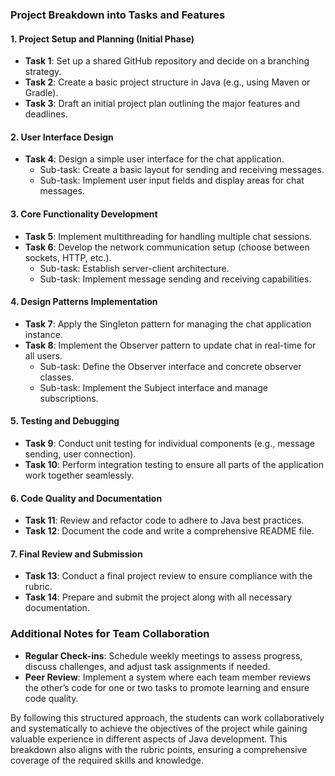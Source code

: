 ### Project Breakdown into Tasks and Features

#### 1. Project Setup and Planning (Initial Phase)
- **Task 1**: Set up a shared GitHub repository and decide on a branching strategy.
- **Task 2**: Create a basic project structure in Java (e.g., using Maven or Gradle).
- **Task 3**: Draft an initial project plan outlining the major features and deadlines.

#### 2. User Interface Design
- **Task 4**: Design a simple user interface for the chat application.
    - Sub-task: Create a basic layout for sending and receiving messages.
    - Sub-task: Implement user input fields and display areas for chat messages.

#### 3. Core Functionality Development
- **Task 5**: Implement multithreading for handling multiple chat sessions.
- **Task 6**: Develop the network communication setup (choose between sockets, HTTP, etc.).
    - Sub-task: Establish server-client architecture.
    - Sub-task: Implement message sending and receiving capabilities.

#### 4. Design Patterns Implementation
- **Task 7**: Apply the Singleton pattern for managing the chat application instance.
- **Task 8**: Implement the Observer pattern to update chat in real-time for all users.
    - Sub-task: Define the Observer interface and concrete observer classes.
    - Sub-task: Implement the Subject interface and manage subscriptions.

#### 5. Testing and Debugging
- **Task 9**: Conduct unit testing for individual components (e.g., message sending, user connection).
- **Task 10**: Perform integration testing to ensure all parts of the application work together seamlessly.

#### 6. Code Quality and Documentation
- **Task 11**: Review and refactor code to adhere to Java best practices.
- **Task 12**: Document the code and write a comprehensive README file.

#### 7. Final Review and Submission
- **Task 13**: Conduct a final project review to ensure compliance with the rubric.
- **Task 14**: Prepare and submit the project along with all necessary documentation.

### Additional Notes for Team Collaboration
- **Regular Check-ins**: Schedule weekly meetings to assess progress, discuss challenges, and adjust task assignments if needed.
- **Peer Review**: Implement a system where each team member reviews the other’s code for one or two tasks to promote learning and ensure code quality.

By following this structured approach, the students can work collaboratively and systematically to achieve the objectives of the project while gaining valuable experience in different aspects of Java development. This breakdown also aligns with the rubric points, ensuring a comprehensive coverage of the required skills and knowledge.
